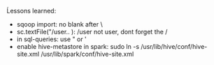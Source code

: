 Ĺessons learned:
* sqoop import: no blank after \
* sc.textFile("/user.. ): /user not user, dont forget the / 
* in sql-queries: use " or '
* enable hive-metastore in spark: sudo ln -s /usr/lib/hive/conf/hive-site.xml /usr/lib/spark/conf/hive-site.xml
